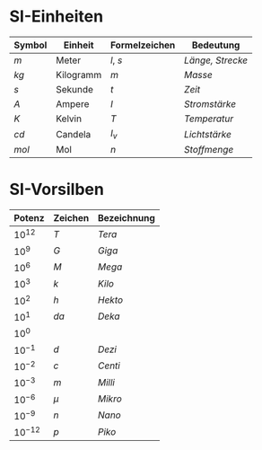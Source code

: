 # SI-Einheiten

| Symbol | Einheit    | Formelzeichen | Bedeutung        |
|--------|------------|---------------|------------------|
| $m$    | Meter      | $l$, $s$      | *Länge, Strecke* |
| $kg$   | Kilogramm  | $m$           | *Masse*          |
| $s$    | Sekunde    | $t$           | *Zeit*           |
| $A$    | Ampere     | $I$           | *Stromstärke*    |
| $K$    | Kelvin     | $T$           | *Temperatur*     |
| $cd$   | Candela    | $I_v$         | *Lichtstärke*    |
| $mol$  | Mol        | $n$           | *Stoffmenge*     |

# SI-Vorsilben

| Potenz     | Zeichen | Bezeichnung |
|------------|---------|-------------|
| $10^{12}$  | $T$     | *Tera*      |
| $10^{9}$   | $G$     | *Giga*      |
| $10^{6}$   | $M$     | *Mega*      |
| $10^{3}$   | $k$     | *Kilo*      |
| $10^{2}$   | $h$     | *Hekto*     |
| $10^{1}$   | $da$    | *Deka*      |
| $10^{0}$   |         |             |
| $10^{-1}$  | $d$     | *Dezi*      |
| $10^{-2}$  | $c$     | *Centi*     |
| $10^{-3}$  | $m$     | *Milli*     |
| $10^{-6}$  | $\mu$   | *Mikro*     |
| $10^{-9}$  | $n$     | *Nano*      |
| $10^{-12}$ | $p$     | *Piko*      |